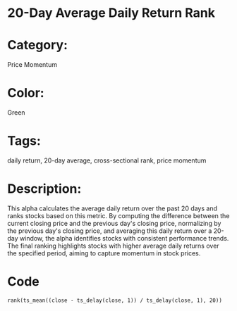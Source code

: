 # 20-Day Average Daily Return Rank

# Category:
Price Momentum

# Color:
Green

# Tags:
daily return, 20-day average, cross-sectional rank, price momentum

# Description:
This alpha calculates the average daily return over the past 20 days and ranks stocks based on
this metric. By computing the difference between the current closing price and the previous day's
closing price, normalizing by the previous day's closing price, and averaging this daily return 
over a 20-day window, the alpha identifies stocks with consistent performance trends. The final 
ranking highlights stocks with higher average daily returns over the specified period, aiming to
capture momentum in stock prices.

# Code
```fastexpression
rank(ts_mean((close - ts_delay(close, 1)) / ts_delay(close, 1), 20))
```
